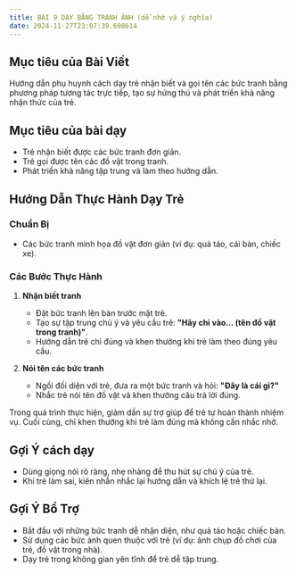 ```yaml
---
title: BÀI 9 DẠY BẰNG TRANH ẢNH (dễ nhớ và ý nghĩa)
date: 2024-11-27T23:07:39.698614
---
```


## Mục tiêu của Bài Viết  
Hướng dẫn phụ huynh cách dạy trẻ nhận biết và gọi tên các bức tranh bằng phương pháp tương tác trực tiếp, tạo sự hứng thú và phát triển khả năng nhận thức của trẻ.

## Mục tiêu của bài dạy  
- Trẻ nhận biết được các bức tranh đơn giản.
- Trẻ gọi được tên các đồ vật trong tranh.  
- Phát triển khả năng tập trung và làm theo hướng dẫn.

## Hướng Dẫn Thực Hành Dạy Trẻ  

### Chuẩn Bị  
- Các bức tranh minh họa đồ vật đơn giản (ví dụ: quả táo, cái bàn, chiếc xe).  

### Các Bước Thực Hành  
1. **Nhận biết tranh**  
   - Đặt bức tranh lên bàn trước mặt trẻ.  
   - Tạo sự tập trung chú ý và yêu cầu trẻ: **"Hãy chỉ vào... (tên đồ vật trong tranh)"**.  
   - Hướng dẫn trẻ chỉ đúng và khen thưởng khi trẻ làm theo đúng yêu cầu.  

2. **Nói tên các bức tranh**  
   - Ngồi đối diện với trẻ, đưa ra một bức tranh và hỏi: **"Đây là cái gì?"**  
   - Nhắc trẻ nói tên đồ vật và khen thưởng câu trả lời đúng.  

Trong quá trình thực hiện, giảm dần sự trợ giúp để trẻ tự hoàn thành nhiệm vụ. Cuối cùng, chỉ khen thưởng khi trẻ làm đúng mà không cần nhắc nhở.  

## Gợi Ý cách dạy  
- Dùng giọng nói rõ ràng, nhẹ nhàng để thu hút sự chú ý của trẻ.  
- Khi trẻ làm sai, kiên nhẫn nhắc lại hướng dẫn và khích lệ trẻ thử lại.  

## Gợi Ý Bổ Trợ  
- Bắt đầu với những bức tranh dễ nhận diện, như quả táo hoặc chiếc bàn.  
- Sử dụng các bức ảnh quen thuộc với trẻ (ví dụ: ảnh chụp đồ chơi của trẻ, đồ vật trong nhà).  
- Dạy trẻ trong không gian yên tĩnh để trẻ dễ tập trung.  
